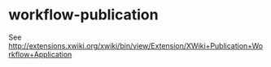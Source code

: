 workflow-publication
====================

See http://extensions.xwiki.org/xwiki/bin/view/Extension/XWiki+Publication+Workflow+Application

